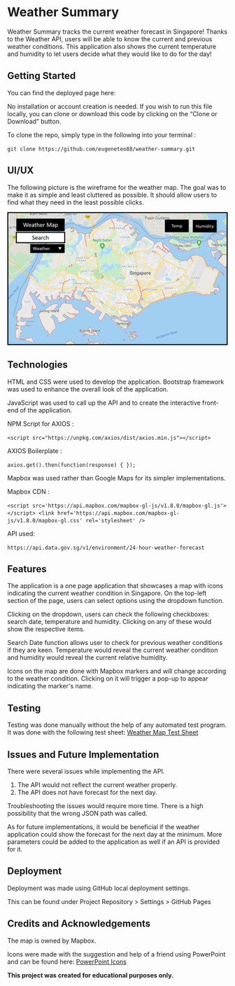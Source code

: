 # Weather Summary

Weather Summary tracks the current weather forecast in Singapore! Thanks to the Weather API, users will be able to know the current and previous weather conditions. This application also shows the current temperature and humidity to let users decide what they would like to do for the day!

## Getting Started

You can find the deployed page here: 

No installation or account creation is needed. If you wish to run this file locally, you can clone or download this code by clicking on the “Clone or Download” button. 

To clone the repo, simply type in the following into your terminal :

`git clone https://github.com/eugeneteo88/weather-summary.git`

## UI/UX

The following picture is the wireframe for the weather map. The goal was to make it as simple and least cluttered as possible. It should allow users to find what they need in the least possible clicks.

![wireframe-image](wireframes/weather-summary-wireframe.png)

## Technologies

HTML and CSS were used to develop the application. Bootstrap framework was used to enhance the overall look of the application. 

JavaScript was used to call up the API and to create the interactive front-end of the application.

NPM Script for AXIOS :

`<script src="https://unpkg.com/axios/dist/axios.min.js"></script>` 

AXIOS Boilerplate :

`axios.get().then(function(response) { });`

Mapbox was used rather than Google Maps for its simpler implementations. 

Mapbox CDN :

`<script src='https://api.mapbox.com/mapbox-gl-js/v1.8.0/mapbox-gl.js'></script> <link href='https://api.mapbox.com/mapbox-gl-js/v1.8.0/mapbox-gl.css' rel='stylesheet' />`

API used: 

`https://api.data.gov.sg/v1/environment/24-hour-weather-forecast`

## Features

The application is a one page application that showcases a map with icons indicating the current weather condition in Singapore. On the top-left section of the page, users can select options using the dropdown function. 

Clicking on the dropdown, users can check the following checkboxes: search date, temperature and humidity. Clicking on any of these would show the respective items. 

Search Date function allows user to check for previous weather conditions if they are keen. Temperature would reveal the current weather condition and humidity would reveal the current relative humidity. 

Icons on the map are done with Mapbox markers and will change according to the weather condition. Clicking on it will trigger a pop-up to appear indicating the marker's name. 

## Testing

Testing was done manually without the help of any automated test program. It was done with the following test sheet: [Weather Map Test Sheet](https://github.com/eugeneteo88/weather-summary/tree/master/wireframes/Testing-Sheet-Weather-Summary.docx)

## Issues and Future Implementation

There were several issues while implementing the API.

1. The API would not reflect the current weather properly. 
2. The API does not have forecast for the next day. 

Troubleshooting the issues would require more time. There is a high possibility that the wrong JSON path was called. 

As for future implementations, it would be beneficial if the weather application could show the forecast for the next day at the minimum. More parameters could be added to the application as well if an API is provided for it. 

## Deployment

Deployment was made using GitHub local deployment settings. 

This can be found under Project Repository > Settings > GitHub Pages

## Credits and Acknowledgements

The map is owned by Mapbox. 

Icons were made with the suggestion and help of a friend using PowerPoint and can be found here: [PowerPoint Icons](https://github.com/eugeneteo88/weather-summary/tree/master/wireframes/Weather-summary-icons.pptx)

**This project was created for educational purposes only.**

